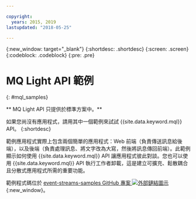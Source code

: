 ```yaml
---

copyright:
  years: 2015, 2019
lastupdated: "2018-05-25"

---
```


{:new_window: target="_blank"}
{:shortdesc: .shortdesc}
{:screen: .screen}
{:codeblock: .codeblock}
{:pre: .pre}

<!-- 15/11/18: info moved to eventstreams075.md, moved because of doc app changes -->
# MQ Light API 範例
{: #mql_samples}

** MQ Light API 只提供於標準方案中。**
<br/>

如果您尚沒有應用程式，請用其中一個範例來試試 {{site.data.keyword.mql}} API。
{:shortdesc}

範例應用程式實際上包含兩個簡單的應用程式：Web 前端（負責傳送訊息給後端），以及後端（負責處理訊息、將文字改為大寫，然後將訊息傳回前端）。此範例顯示如何使用 {{site.data.keyword.mql}} API 讓應用程式彼此對談。您也可以使用 {{site.data.keyword.mql}} API 執行工作者卸載，這是建立可擴充、鬆散耦合且分散式應用程式所需的重要功能。

範例程式碼位於 [event-streams-samples GitHub 專案 ![外部鏈結圖示](../../icons/launch-glyph.svg "外部鏈結圖示")](https://github.com/ibm-messaging/event-streams-samples/tree/master/mqlight){:new_window}。
